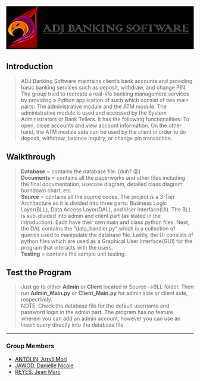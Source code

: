 ![ADJ LOGO](https://github.com/amnantolin/ADJ-BANKING-SOFTWARE/blob/master/Source/UI/UI_Resources/logo1.png)
----

## Introduction
> ADJ Banking Software maintains client’s bank accounts and providing basic banking services such as deposit, withdraw, and change PIN. The group tried to recreate a real-life banking management services by providing a Python application of such which consist of two main parts: The administrative module and the ATM module. The administrative module is used and accessed by the System Administrators or Bank Tellers. It has the following functionalities: To open, close accounts and view account information. On the other hand, the ATM module side can be used by the client in order to do deposit, withdraw, balance inquiry, or change pin transaction.

## Walkthrough
> **Database** = contains the database file. (duh? :stuck_out_tongue_closed_eyes:)   
> **Documents** = contains all the paperworks and other files including the final documentation, usecase diagram, detailed class diagram, burndown chart, etc.  
> **Source** = contains all the source codes. The project is a 3-Tier Architecture so it is divided into three parts: Business Logic Layer(BLL), Data Access Layer(DAL), and User Interface(UI). The BLL is sub-divided into admin and client part (as stated in the introduction). Each have their own main and class python files. Next, the DAL contains the "data_handler.py" which is a collection of queries used to manipulate the database file. Lastly, the UI consists of python files which are used as a Graphical User Interface(GUI) for the program that interacts with the users.  
>**Testing** = contains the sample unit testing.  

## Test the Program
> Just go to either **Admin** or **Client** located in Source-->BLL folder. Then run **Admin_Main.py** or **Client_Main.py** for admin side or client side, respectively.  
> NOTE: Check the database file for the default username and password login in the admin part. The program has no feature wherein you can add an admin account, however you can use an insert query directly into the database file.

----
### Group Members
* [ANTOLIN, Arryll Mori](https://github.com/amnantolin)
* [JAWOD, Danielle Nicole](https://github.com/dnojawod)
* [REYES, Jean Marc](https://github.com/jm18reyes)
